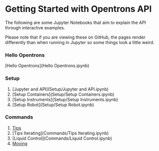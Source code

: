 # Getting Started with Opentrons API

The following are some Jupyter Notebooks that aim to explain the API through interactive examples.

Please note that if you are viewing these on GitHub, the pages render differently than when running in Jupyter so some things look a little weird.

### Hello Opentrons

[Hello Opentrons](Hello Opentrons.ipynb)

### Setup
1. [Jupyter and API](Setup/Jupyter and API.ipynb)
2. [Setup Containers](Setup/Setup Containers.ipynb)
3. [Setup Instruments](Setup/Setup Instruments.ipynb)
4. [Setup Robot](Setup/Setup Robot.ipynb)

### Commands
1. [Tips](Commands/Tips.ipynb)
2. [Tips Iterating](Commands/Tips Iterating.ipynb)
3. [Liquid Control](Commands/Liquid Control.ipynb)
4. [Moving](Commands/Moving.ipynb)
